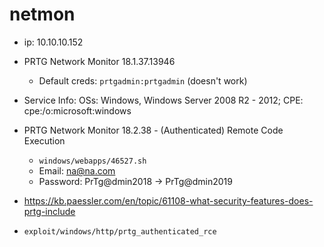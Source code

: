 # netmon

- ip: 10.10.10.152
- PRTG Network Monitor 18.1.37.13946
  - Default creds: `prtgadmin:prtgadmin` (doesn't work)
- Service Info: OSs: Windows, Windows Server 2008 R2 - 2012; CPE: cpe:/o:microsoft:windows
- PRTG Network Monitor 18.2.38 - (Authenticated) Remote Code Execution
  - `windows/webapps/46527.sh`
  - Email: na@na.com
  - Password: PrTg@dmin2018 -> PrTg@dmin2019
- https://kb.paessler.com/en/topic/61108-what-security-features-does-prtg-include

- `exploit/windows/http/prtg_authenticated_rce`

